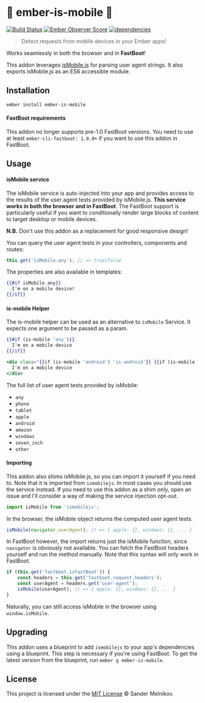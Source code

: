 🐹 ember-is-mobile 📱
==============================================================================

[![Build Status](https://travis-ci.org/sandydoo/ember-is-mobile.svg?branch=master)](https://travis-ci.org/sandydoo/ember-is-mobile)
[![Ember Observer Score](http://emberobserver.com/badges/ember-is-mobile.svg)](http://emberobserver.com/addons/ember-is-mobile)
[![dependencies](https://david-dm.org/sandydoo/ember-is-mobile.svg)](https://david-dm.org/sandydoo/ember-is-mobile)

> Detect requests from mobile devices in your Ember apps!

Works seamlessly in both the browser and in **FastBoot**!

This addon leverages [isMobile.js](https://github.com/kaimallea/isMobile) for parsing user agent strings. It also exports isMobile.js as an ES6 accessible module.

Installation
------------------------------------------------------------------------------

```
ember install ember-is-mobile
```

#### FastBoot requirements

This addon no longer supports pre-1.0 FastBoot versions. You need to use at least `ember-cli-fastboot: 1.0.0+` if you want to use this addon in FastBoot.

Usage
------------------------------------------------------------------------------

#### isMobile service

The isMobile service is auto-injected into your app and provides access to the results of the user agent tests provided by isMobile.js. **This service works in both the browser and in FastBoot**. The FastBoot support is particularly useful if you want to conditionally render large blocks of content to target desktop or mobile devices.

**N.B.** Don't use this addon as a replacement for good responsive design!

You can query the user agent tests in your controllers, components and routes:

```js
this.get('isMobile.any'); // => true|false
```

The properties are also available in templates:

```handlebars
{{#if isMobile.any}}
  I'm on a mobile device!
{{/if}}
```

#### is-mobile Helper

The is-mobile helper can be used as an alternative to `isMobile` Service.
It expects one argument to be passed as a param.

```handlebars
{{#if (is-mobile 'any')}}
  I'm on a mobile device
{{/if}}
```

```handlebars
<div class="{{if (is-mobile 'android') 'is-android'}} {{if (is-mobile 'apple') 'is-apple'}}">
  I'm on a mobile device
</div>
```

The full list of user agent tests provided by isMobile:

* `any`
* `phone`
* `tablet`
* `apple`
* `android`
* `amazon`
* `windows`
* `seven_inch`
* `other`

#### Importing

This addon also shims isMobile.js, so you can import it yourself if you need to. Note that it is imported from `ismobilejs`.
In most cases you should use the service instead. If you need to use this addon as a shim only, open an issue and I'll consider a way of making the service injection opt-out.

```js
import isMobile from 'ismobilejs';
```

In the browser, the isMobile object returns the computed user agent tests.

```js
isMobile(navigator.userAgent); // => { apple: {}, windows: {}, ... }
```

In FastBoot however, the import returns just the isMobile function, since `navigator` is obviously not available. You can fetch the FastBoot headers yourself and run the method manually. Note that this syntax will only work in FastBoot.

```js
if (this.get('fastboot.isFastBoot')) {
    const headers = this.get('fastboot.request.headers');
    const userAgent = headers.get('user-agent');
    isMobile(userAgent); // => { apple: {}, windows: {}, ... }
}
```

Naturally, you can still access isMobile in the browser using `window.isMobile`.

Upgrading
------------------------------------------------------------------------------

This addon uses a blueprint to add `ismobilejs` to your app's dependencies using a blueprint. This step is necessary if you're using FastBoot. To get the latest version from the blueprint, run `ember g ember-is-mobile`.


License
------------------------------------------------------------------------------

This project is licensed under the [MIT License](LICENSE.md) © Sander Melnikov.
